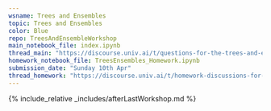 ```yaml
---
wsname: Trees and Ensembles
topic: Trees and Ensembles
color: Blue
repo: TreesAndEnsembleWorkshop
main_notebook_file: index.ipynb
thread_main: "https://discourse.univ.ai/t/questions-for-the-trees-and-ensembles-workshop/13683?u=bbhaskar8"
homework_notebook_file: TreesEnsembles_Homework.ipynb
submission_date: "Sunday 10th Apr"
thread_homework: "https://discourse.univ.ai/t/homework-discussions-for-the-trees-and-ensembles-workshop/13684?u=bbhaskar8"
---
```


{% include_relative _includes/afterLastWorkshop.md %}
